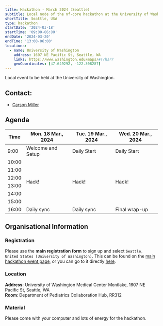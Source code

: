 ```yaml
---
title: Hackathon - March 2024 (Seattle)
subtitle: Local node of the nf-core hackathon at the University of Washington
shortTitle: Seattle, USA
type: hackathon
startDate: '2024-03-18'
startTime: '09:00-06:00'
endDate: '2024-03-20'
endTime: '13:00-06:00'
locations:
  - name: University of Washington
    address: 1607 NE Pacific St, Seattle, WA
    links: https://www.washington.edu/maps/#!/hsrr
    geoCoordinates: [47.649292, -122.308287]
---
```


Local event to be held at the University of Washington.

## Contact:

- [<i class="fab fa-slack"></i> Carson Miller](https://nfcore.slack.com/team/U04T0N2631P)

## Agenda

<div class="table-responsive">
    <table class="table table-hover table-sm table-bordered">
        <thead>
            <tr>
                <th>Time</th>
                <th>Mon. 18 Mar., 2024</th>
                <th>Tue. 19 Mar., 2024</th>
                <th>Wed. 20 Mar., 2024</th>
            </tr>
            </thead>
            <tbody>
            <tr>
                <td>9:00</td>
                <td background-color:navy; rowspan="1">Welcome and Setup</td>
                <td background-color:navy; rowspan="1">Daily Start</td>
                <td background-color:navy; rowspan="1">Daily Start</td>
            </tr>
                <td>10:00</td>
                <td rowspan="6">Hack!</td>
                <td rowspan="6">Hack!</td>
                <td rowspan="6">Hack!</td>
            </tr>
            <tr>
                <td>11:00</td>
            </tr>
            <tr>
                <td>12:00</td>
            </tr>
            <tr>
                <td>13:00</td>
            </tr>
            <tr>
                <td>14:00</td>
            </tr>
            <tr>
                <td>15:00</td>
            </tr>
            <tr>
                <td>16:00</td>
                <td background-color:navy; rowspan="1">Daily sync</td>
                <td background-color:navy; rowspan="1">Daily sync</td>
                <td background-color:navy; rowspan="1">Final wrap-up</td>
            </tr>
        </tbody>
    </table>
</div>

## Organisational Information

### Registration

Please use the **main registration form** to sign up and select `Seattle, United States (University of Washington)`.
This can be found on the [main hackathon event page](https://nf-co.re/events/2024/hackathon-march-2024), or you can go to it directly [here](https://seqera.typeform.com/mar24hackathon).

### Location

**Address**: University of Washington Medical Center Montlake, 1607 NE Pacific St, Seattle, WA <br>
**Room**: Department of Pediatrics Collaboration Hub, RR312

### Material

Please come with your computer and lots of energy for the hackathon.
